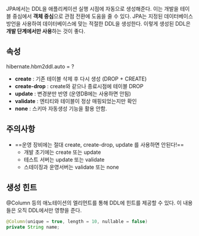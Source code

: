 JPA에서는 DDL을 애플리케이션 실행 시점에 자동으로 생성해준다. 
이는 개발을 테이블 중심에서 **객체 중심**으로 관점 전환에 도움을 줄 수 있다. 
JPA는 지정된 데이터베이스 방언을 사용하여 데이터베이스에 맞는 적절한 DDL을 생성한다.
이렇게 생성된 DDL은 **개발 단계에서만 사용**하는 것이 좋다.
## 속성
hibernate.hbm2ddl.auto = ?
* **create** : 기존 테이블 삭제 후 다시 생성 (DROP + CREATE)
* **create-drop** : create와 같으나 종료시점에 테이블 DROP
* **update** : 변경분만 반영 (운영DB에는 사용하면 안됨)
* **validate** : 엔티티와 테이블이 정상 매핑되었는지만 확인
* **none** : 스키마 자동생성 기능을 활용 안함. 
## 주의사항
* ==운영 장비에는 절대 create, create-drop, update 를 사용하면 안된다!==
	* 개발 초기에는 create 또는 update
	* 테스트 서버는 update 또는 validate
	* 스테이징과 운영서버는 validate 또는 none

## 생성 힌트
@Column 등의 애노테이션의 엘리먼트를 통해 DDL에 힌트를 제공할 수 있다. 이 내용들은 오직 DDL에서만 영향을 준다.
```java
@Column(unique = true, length = 10, nullable = false)
private String name;
```